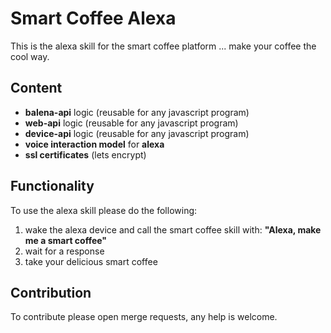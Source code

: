 # Smart Coffee Alexa
This is the alexa skill for the smart coffee platform ... make your coffee the cool way.

## Content
* __balena-api__ logic (reusable for any javascript program)
* __web-api__ logic (reusable for any javascript program)
* __device-api__ logic (reusable for any javascript program)
* __voice interaction model__ for __alexa__
* __ssl certificates__ (lets encrypt)

## Functionality
To use the alexa skill please do the following:
1. wake the alexa device and call the smart coffee skill with: __"Alexa, make me a smart coffee"__
2. wait for a response
3. take your delicious smart coffee

## Contribution
To contribute please open merge requests, any help is welcome.
